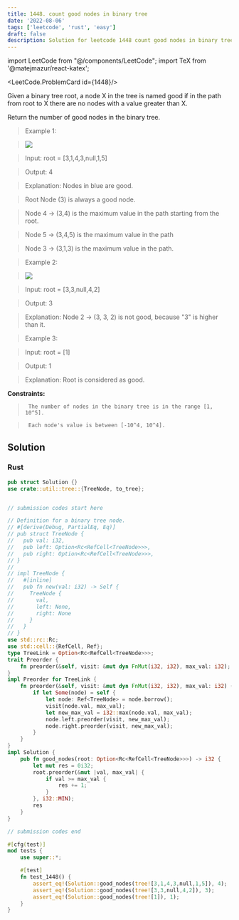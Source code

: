```yaml
---
title: 1448. count good nodes in binary tree
date: '2022-08-06'
tags: ['leetcode', 'rust', 'easy']
draft: false
description: Solution for leetcode 1448 count good nodes in binary tree
---
```

import LeetCode from "@/components/LeetCode";
import TeX from '@matejmazur/react-katex';

<LeetCode.ProblemCard id={1448}/>
 

  Given a binary tree root, a node X in the tree is named good if in the path from root to X there are no nodes with a value greater than X.

  

  Return the number of good nodes in the binary tree.

  

   

 >   Example 1:

  

 >   ![](https://assets.leetcode.com/uploads/2020/04/02/test_sample_1.png)

  

  

 >   Input: root <TeX>=</TeX> [3,1,4,3,null,1,5]

 >   Output: 4

 >   Explanation: Nodes in blue are good.

 >   Root Node (3) is always a good node.

 >   Node 4 -> (3,4) is the maximum value in the path starting from the root.

 >   Node 5 -> (3,4,5) is the maximum value in the path

 >   Node 3 -> (3,1,3) is the maximum value in the path.

  

 >   Example 2:

  

 >   ![](https://assets.leetcode.com/uploads/2020/04/02/test_sample_2.png)

  

  

 >   Input: root <TeX>=</TeX> [3,3,null,4,2]

 >   Output: 3

 >   Explanation: Node 2 -> (3, 3, 2) is not good, because "3" is higher than it.

  

 >   Example 3:

  

  

 >   Input: root <TeX>=</TeX> [1]

 >   Output: 1

 >   Explanation: Root is considered as good.

  

   

  **Constraints:**

  

  

 >   	The number of nodes in the binary tree is in the range [1, 10^5].

 >   	Each node's value is between [-10^4, 10^4].


## Solution
### Rust
```rust
pub struct Solution {}
use crate::util::tree::{TreeNode, to_tree};


// submission codes start here

// Definition for a binary tree node.
// #[derive(Debug, PartialEq, Eq)]
// pub struct TreeNode {
//   pub val: i32,
//   pub left: Option<Rc<RefCell<TreeNode>>>,
//   pub right: Option<Rc<RefCell<TreeNode>>>,
// }
// 
// impl TreeNode {
//   #[inline]
//   pub fn new(val: i32) -> Self {
//     TreeNode {
//       val,
//       left: None,
//       right: None
//     }
//   }
// }
use std::rc::Rc;
use std::cell::{RefCell, Ref};
type TreeLink = Option<Rc<RefCell<TreeNode>>>;
trait Preorder {
    fn preorder(&self, visit: &mut dyn FnMut(i32, i32), max_val: i32);
}
impl Preorder for TreeLink {
    fn preorder(&self, visit: &mut dyn FnMut(i32, i32), max_val: i32) {
        if let Some(node) = self {
            let node: Ref<TreeNode> = node.borrow();
            visit(node.val, max_val);
            let new_max_val = i32::max(node.val, max_val);
            node.left.preorder(visit, new_max_val);
            node.right.preorder(visit, new_max_val);
        }
    }
}
impl Solution {
    pub fn good_nodes(root: Option<Rc<RefCell<TreeNode>>>) -> i32 {
        let mut res = 0i32;
        root.preorder(&mut |val, max_val| {
            if val >= max_val {
                res += 1;
            }
        }, i32::MIN);
        res
    }
}

// submission codes end

#[cfg(test)]
mod tests {
    use super::*;

    #[test]
    fn test_1448() {
        assert_eq!(Solution::good_nodes(tree![3,1,4,3,null,1,5]), 4);
        assert_eq!(Solution::good_nodes(tree![3,3,null,4,2]), 3);
        assert_eq!(Solution::good_nodes(tree![1]), 1);
    }
}

```
